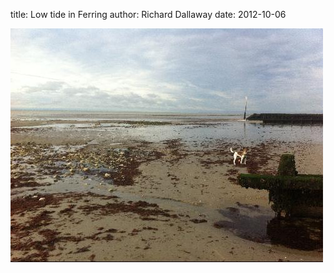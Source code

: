
title: Low tide in Ferring
author: Richard Dallaway
date: 2012-10-06

<div>
				<a href="/media/Fphoto.JPG">
					<img width="500" src="/media/Fphoto.JPG.500.JPG" height="374"></img>
			  </a>
			</div>



  


    